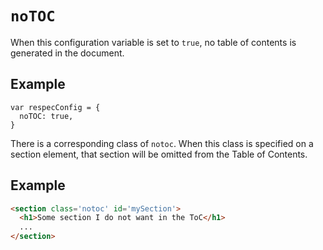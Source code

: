 # `noTOC`

When this configuration variable is set to `true`, no table of contents is generated in the document. 

## Example

```JS
var respecConfig = {
  noTOC: true,
}
```

There is a corresponding class of `notoc`.  When this class is specified on a section element, that section will be omitted from the Table of Contents.

## Example

```HTML
<section class='notoc' id='mySection'>
  <h1>Some section I do not want in the ToC</h1>
  ...
</section>
```
